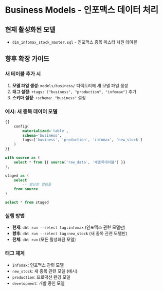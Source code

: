 # Business Models - 인포맥스 데이터 처리

## 현재 활성화된 모델
- `dim_infomax_stock_master.sql` - 인포맥스 종목 마스터 차원 테이블

## 향후 확장 가이드

### 새 테이블 추가 시
1. **모델 파일 생성**: `models/business/` 디렉토리에 새 모델 파일 생성
2. **태그 설정**: `+tags: ["business", "production", "infomax"]` 추가
3. **스키마 설정**: `+schema: "business"` 설정

### 예시: 새 종목 데이터 모델
```sql
{{
    config(
        materialized='table',
        schema='business',
        tags=['business', 'production', 'infomax', 'new_stock']
    )
}}

with source as (
    select * from {{ source('raw_data', '새종목테이블') }}
),

staged as (
    select
        -- 필요한 컬럼들
    from source
)

select * from staged
```

### 실행 방법
- **현재**: `dbt run --select tag:infomax` (인포맥스 관련 모델만)
- **향후**: `dbt run --select tag:new_stock` (새 종목 관련 모델만)
- **전체**: `dbt run` (모든 활성화된 모델)

### 태그 체계
- `infomax`: 인포맥스 관련 모델
- `new_stock`: 새 종목 관련 모델 (예시)
- `production`: 프로덕션 환경 모델
- `development`: 개발 중인 모델
